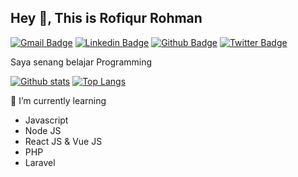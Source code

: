 ## Hey 👋, This is Rofiqur Rohman
[![Gmail Badge](https://img.shields.io/badge/-rofiqurrohman93@gmail.com-c14438?style=flat&logo=Gmail&logoColor=white&link=mailto:rofiqurrohman93@gmail.com)](mailto:rofiqurrohman93@gmail.com) 
[![Linkedin Badge](https://img.shields.io/badge/-rofiqurrohman-0072b1?style=flat&logo=Linkedin&logoColor=white&link=https://www.linkedin.com/in/rofiqurrohman/)](https://www.linkedin.com/in/rofiqurrohman/) [![Github Badge](https://img.shields.io/badge/-rofiqurrohman-grey?style=flat&logo=github&logoColor=white&link=https://github.com/rofiqurrohman/)](https://www.github.com/rofiqurrohman/) [![Twitter Badge](https://img.shields.io/badge/-rofiqurrohmn-00acee?style=flat&logo=twitter&logoColor=white&link=https://twitter.com/rofiqurrohmn/)](https://www.twitter.com/rofiqurrohmn/) 
<!-- [![Portfolio Badge](https://img.shields.io/badge/portfolio-web-blue?style=flat&link=rofiqurrohman.github.io/)](rofiqurrohman.github.io/)-->
<p align='left'>Saya senang belajar Programming</p>

<!-- ## Some of my Github Stats
<p align=left> <img src=https://komarev.com/ghpvc/?username=rofiqurrohman alt=rofiqurrohman /> </p> -->

[![Github stats](https://github-readme-stats.vercel.app/api?username=rofiqurrohman&show_icons=true&include_all_commits=true)](https://github.com/rofiqurrohman/github-readme-stats)
[![Top Langs](https://github-readme-stats.vercel.app/api/top-langs/?username=rofiqurrohman&layout=compact)](https://github.com/rofiqurrohman/github-readme-stats)

🌱 I’m currently learning
  - Javascript
  - Node JS
  - React JS & Vue JS
  - PHP
  - Laravel

<!--
**rofiqurrohman/rofiqurrohman** is a ✨ _special_ ✨ repository because its `README.md` (this file) appears on your GitHub profile.

Here are some ideas to get you started:

- 🔭 I’m currently working on ...
- 🌱 I’m currently learning ...
- 👯 I’m looking to collaborate on ...
- 🤔 I’m looking for help with ...
- 💬 Ask me about ...
- 📫 How to reach me: ...
- 😄 Pronouns: ...
- ⚡ Fun fact: ...
-->
